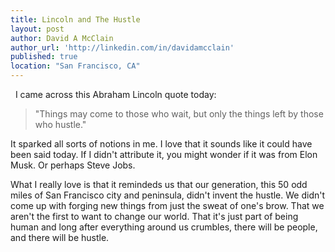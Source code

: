```yaml
---
title: Lincoln and The Hustle
layout: post
author: David A McClain
author_url: 'http://linkedin.com/in/davidamcclain'
published: true
location: "San Francisco, CA"
---
```

 
I came across this Abraham Lincoln quote today:
 
> "Things may come to those who wait, but only the things left by those who hustle."
 

It sparked all sorts of notions in me. I love that it sounds like it could have been said today. If I didn't attribute it, you might wonder if it was from Elon Musk. Or perhaps Steve Jobs. 
 

What I really love is that it remindeds us that our generation, this 50 odd miles of San Francisco city and peninsula, didn't invent the hustle. We didn't come up with forging new things from just the sweat of one's brow. That we aren't the first to want to change our world. That it's just part of being human and long after everything around us crumbles, there will be people, and there will be hustle.